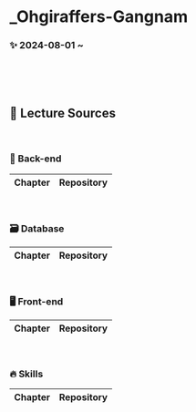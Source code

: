 # _Ohgiraffers-Gangnam

### ✨ 2024-08-01 ~ 

<br><br><br>

## 🔎 Lecture Sources

<br>

### 🌟 Back-end

| Chapter | Repository |
| ------ | ------ |

<br>

### 🗃 Database
| Chapter | Repository |
| ------ | ------ |
<br>

### 🖥️ Front-end

| Chapter | Repository |
| ------ | ------ |


<br>

### 🔥 Skills

| Chapter | Repository |
| ------ | ------ |


